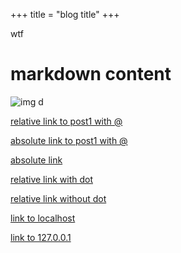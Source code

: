 +++
title = "blog title"
+++

wtf

# markdown content


![img d](d.png)

[relative link to post1 with @](@./post1/index.md)

[absolute link to post1 with @](@/blog/post1/index.md)

[absolute link](/blog/post1/index.md)

[relative link with dot](./post1/index.md)

[relative link without dot](post1/index.md)

[link to localhost](localhost:8080/)

[link to 127.0.0.1](127.0.0.1:8080/)